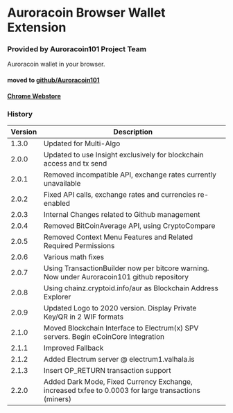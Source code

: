# Auroracoin Browser Wallet Extension 

### Provided by Auroracoin101 Project Team
Auroracoin wallet in your browser.  

#### moved to [github/Auroracoin101](https://github.com/auroracoin101/auroracoin-browser-wallet)

#### [Chrome Webstore](https://chromewebstore.google.com/detail/auroracoin-browser-wallet/ibbbddhliiimfdpadncmdnbhgagplagk)

### History
| Version    | Description |
|------------------ |------------ |
|  1.3.0 | Updated for Multi-Algo |
|  2.0.0 | Updated to use Insight exclusively for blockchain access and tx send |
|  2.0.1 | Removed incompatible API, exchange rates currently unavailable |
|  2.0.2 | Fixed API calls, exchange rates and currencies re-enabled |
|  2.0.3 | Internal Changes related to Github management |
|  2.0.4 | Removed BitCoinAverage API, using CryptoCompare |
|  2.0.5 | Removed Context Menu Features and Related Required Permissions |
|  2.0.6 | Various math fixes |
|  2.0.7 | Using TransactionBuilder now per bitcore warning. Now under Auroracoin101 github repository |
|  2.0.8 | Using chainz.cryptoid.info/aur as Blockchain Address Explorer |
|  2.0.9 | Updated Logo to 2020 version. Display Private Key/QR in 2 WIF formats |
|  2.1.0 | Moved Blockchain Interface to Electrum(x) SPV servers. Begin eCoinCore Integration |
|  2.1.1 | Improved Fallback |
|  2.1.2 | Added Electrum server @ electrum1.valhala.is |
|  2.1.3 | Insert OP_RETURN transaction support 
|  2.2.0 | Added Dark Mode, Fixed Currency Exchange, increased txfee to 0.0003 for large transactions (miners) |
